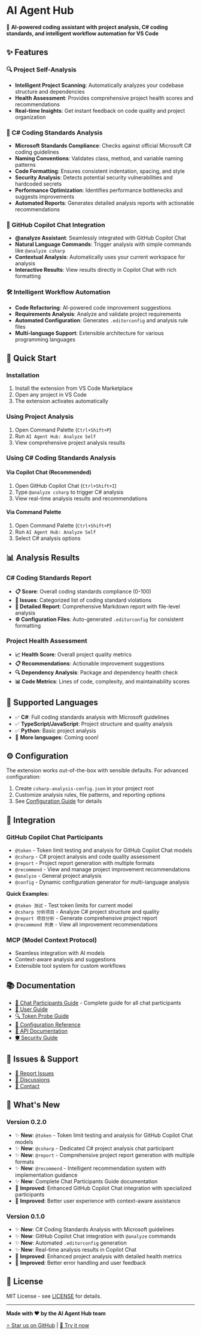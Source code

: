 # AI Agent Hub

🤖 **AI-powered coding assistant with project analysis, C# coding standards, and intelligent workflow automation for VS Code**

## ✨ Features

### 🔍 Project Self-Analysis
- **Intelligent Project Scanning**: Automatically analyzes your codebase structure and dependencies
- **Health Assessment**: Provides comprehensive project health scores and recommendations
- **Real-time Insights**: Get instant feedback on code quality and project organization

### 🎯 C# Coding Standards Analysis
- **Microsoft Standards Compliance**: Checks against official Microsoft C# coding guidelines
- **Naming Conventions**: Validates class, method, and variable naming patterns
- **Code Formatting**: Ensures consistent indentation, spacing, and style
- **Security Analysis**: Detects potential security vulnerabilities and hardcoded secrets
- **Performance Optimization**: Identifies performance bottlenecks and suggests improvements
- **Automated Reports**: Generates detailed analysis reports with actionable recommendations

### 🚀 GitHub Copilot Chat Integration
- **@analyze Assistant**: Seamlessly integrated with GitHub Copilot Chat
- **Natural Language Commands**: Trigger analysis with simple commands like `@analyze csharp`
- **Contextual Analysis**: Automatically uses your current workspace for analysis
- **Interactive Results**: View results directly in Copilot Chat with rich formatting

### 🛠️ Intelligent Workflow Automation
- **Code Refactoring**: AI-powered code improvement suggestions
- **Requirements Analysis**: Analyze and validate project requirements
- **Automated Configuration**: Generates `.editorconfig` and analysis rule files
- **Multi-language Support**: Extensible architecture for various programming languages

## 🚀 Quick Start

### Installation
1. Install the extension from VS Code Marketplace
2. Open any project in VS Code
3. The extension activates automatically

### Using Project Analysis
1. Open Command Palette (`Ctrl+Shift+P`)
2. Run `AI Agent Hub: Analyze Self`
3. View comprehensive project analysis results

### Using C# Coding Standards Analysis

#### Via Copilot Chat (Recommended)
1. Open GitHub Copilot Chat (`Ctrl+Shift+I`)
2. Type `@analyze csharp` to trigger C# analysis
3. View real-time analysis results and recommendations

#### Via Command Palette
1. Open Command Palette (`Ctrl+Shift+P`)
2. Run `AI Agent Hub: Analyze Self`
3. Select C# analysis options

## 📊 Analysis Results

### C# Coding Standards Report
- **📋 Score**: Overall coding standards compliance (0-100)
- **🔧 Issues**: Categorized list of coding standard violations
- **📄 Detailed Report**: Comprehensive Markdown report with file-level analysis
- **⚙️ Configuration Files**: Auto-generated `.editorconfig` for consistent formatting

### Project Health Assessment
- **📈 Health Score**: Overall project quality metrics
- **📋 Recommendations**: Actionable improvement suggestions
- **🔍 Dependency Analysis**: Package and dependency health check
- **📊 Code Metrics**: Lines of code, complexity, and maintainability scores

## 🎯 Supported Languages

- ✅ **C#**: Full coding standards analysis with Microsoft guidelines
- ✅ **TypeScript/JavaScript**: Project structure and quality analysis
- ✅ **Python**: Basic project analysis
- 🔄 **More languages**: Coming soon!

## ⚙️ Configuration

The extension works out-of-the-box with sensible defaults. For advanced configuration:

1. Create `csharp-analysis-config.json` in your project root
2. Customize analysis rules, file patterns, and reporting options
3. See [Configuration Guide](https://github.com/pjy998/ai-agent-hub/blob/main/docs/csharp-analysis-guide.md) for details

## 🤝 Integration

### GitHub Copilot Chat Participants
- `@token` - Token limit testing and analysis for GitHub Copilot Chat models
- `@csharp` - C# project analysis and code quality assessment
- `@report` - Project report generation with multiple formats
- `@recommend` - View and manage project improvement recommendations
- `@analyze` - General project analysis
- `@config` - Dynamic configuration generator for multi-language analysis

**Quick Examples:**
- `@token 测试` - Test token limits for current model
- `@csharp 分析项目` - Analyze C# project structure and quality
- `@report 项目分析` - Generate comprehensive project report
- `@recommend 列表` - View all improvement recommendations

### MCP (Model Context Protocol)
- Seamless integration with AI models
- Context-aware analysis and suggestions
- Extensible tool system for custom workflows

## 📚 Documentation

- [🤖 Chat Participants Guide](https://github.com/pjy998/ai-agent-hub/blob/main/docs/chat-participants-guide.md) - Complete guide for all chat participants
- [📖 User Guide](https://github.com/pjy998/ai-agent-hub/blob/main/docs/csharp-analysis-guide.md)
- [🔍 Token Probe Guide](https://github.com/pjy998/ai-agent-hub/blob/main/docs/improved-token-probe-guide.md)
- [🔧 Configuration Reference](https://github.com/pjy998/ai-agent-hub/blob/main/examples/csharp-analysis-config.json)
- [🚀 API Documentation](https://github.com/pjy998/ai-agent-hub/blob/main/docs/api-design.md)
- [🛡️ Security Guide](https://github.com/pjy998/ai-agent-hub/blob/main/docs/security-guide.md)

## 🐛 Issues & Support

- [🐛 Report Issues](https://github.com/pjy998/ai-agent-hub/issues)
- [💬 Discussions](https://github.com/pjy998/ai-agent-hub/discussions)
- [📧 Contact](mailto:support@ai-agent-hub.com)

## 🎉 What's New

### Version 0.2.0
- ✨ **New**: `@token` - Token limit testing and analysis for GitHub Copilot Chat models
- ✨ **New**: `@csharp` - Dedicated C# project analysis chat participant
- ✨ **New**: `@report` - Comprehensive project report generation with multiple formats
- ✨ **New**: `@recommend` - Intelligent recommendation system with implementation guidance
- ✨ **New**: Complete Chat Participants Guide documentation
- 🔧 **Improved**: Enhanced GitHub Copilot Chat integration with specialized participants
- 🔧 **Improved**: Better user experience with context-aware assistance

### Version 0.1.0
- ✨ **New**: C# Coding Standards Analysis with Microsoft guidelines
- ✨ **New**: GitHub Copilot Chat integration with `@analyze` commands
- ✨ **New**: Automated `.editorconfig` generation
- ✨ **New**: Real-time analysis results in Copilot Chat
- 🔧 **Improved**: Enhanced project analysis with detailed health metrics
- 🔧 **Improved**: Better error handling and user feedback

## 📄 License

MIT License - see [LICENSE](https://github.com/pjy998/ai-agent-hub/blob/main/LICENSE) for details.

---

**Made with ❤️ by the AI Agent Hub team**

[⭐ Star us on GitHub](https://github.com/pjy998/ai-agent-hub) | [🚀 Try it now](https://marketplace.visualstudio.com/items?itemName=jieky.ai-agent-vscode)